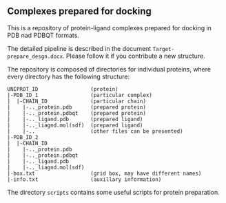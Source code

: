 ## Complexes prepared for docking

This is a repository of protein-ligand complexes prepared for docking in PDB nad PDBQT formats.

The detailed pipeline is described in the document `Target-prepare_desgn.docx`. Please follow it if you contribute a new structure.    

The repository is composed of directories for individual proteins, where every directory has the following structure:
```
UNIPROT_ID                 (protein)
|-PDB_ID_1                 (particular complex)
|  |-CHAIN_ID              (particular chain)
|    |-.._protein.pdb      (prepared protein)
|    |-.._protein.pdbqt    (prepared protein)
|    |-.._ligand.pdb       (prepared ligand)
|    |-.._liagnd.mol(sdf)  (prepared ligand)
|    |-..                  (other files can be presented)  
|-PDB_ID_2
|  |-CHAIN_ID
|    |-.._protein.pdb
|    |-.._protein.pdbqt
|    |-.._ligand.pdb
|    |-.._liagnd.mol(sdf)
|-box.txt                  (grid box, may have different names)
|-info.txt                 (auxillary information)
```
The directory `scripts` contains some useful scripts for protein preparation.
 